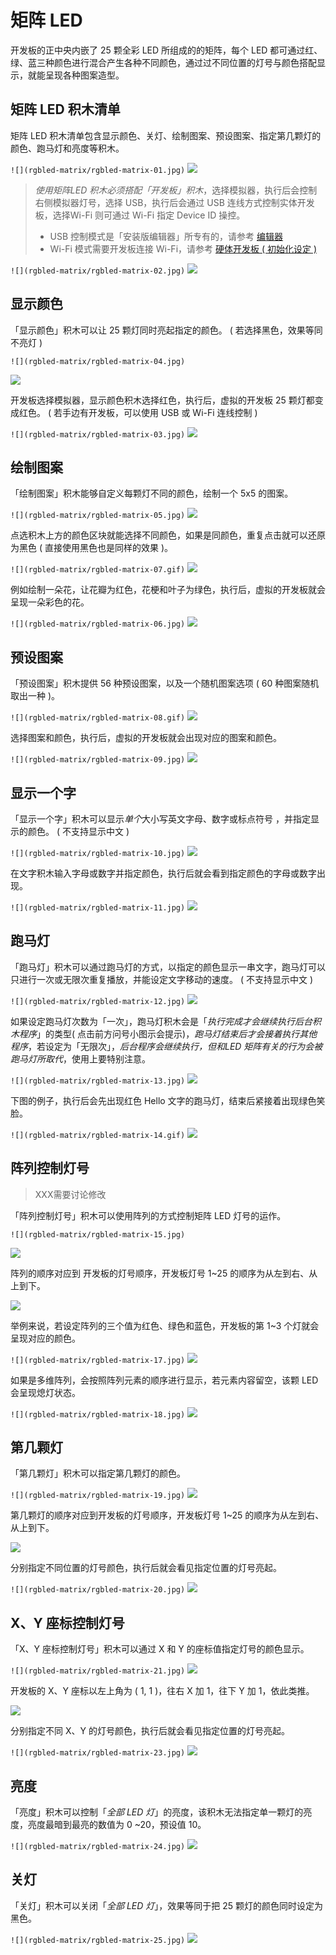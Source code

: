 # 矩阵 LED

开发板的正中央内嵌了 25 颗全彩 LED 所组成的的矩阵，每个 LED 都可通过红、绿、蓝三种颜色进行混合产生各种不同颜色，通过过不同位置的灯号与颜色搭配显示，就能呈现各种图案造型。

## 矩阵 LED 积木清单

矩阵 LED 积木清单包含显示颜色、关灯、绘制图案、预设图案、指定第几颗灯的颜色、跑马灯和亮度等积木。

```![](rgbled-matrix/rgbled-matrix-01.jpg)```
![](rgbled-matrix/upload_f63f939496f887fe4786365a69edc0fc.png)

> *使用矩阵LED 积木必须搭配「开发板」积木*，选择模拟器，执行后会控制右侧模拟器灯号，选择 USB，执行后会通过 USB 连线方式控制实体开发板，选择Wi-Fi 则可通过 Wi-Fi 指定 Device ID 操控。
> - USB 控制模式是「安装版编辑器」所专有的，请参考 [编辑器](../index.html#software)
> - Wi-Fi 模式需要开发板连接 Wi-Fi，请参考 [硬体开发板 ( 初始化设定 )](../info/setup.html)

```![](rgbled-matrix/rgbled-matrix-02.jpg)```
![](rgbled-matrix/upload_a405d0e0455fd644717101c3751df0a6.png)


## 显示颜色

「显示颜色」积木可以让 25 颗灯同时亮起指定的颜色。 ( 若选择黑色，效果等同不亮灯 )

```![](rgbled-matrix/rgbled-matrix-04.jpg)```

![](rgbled-matrix/upload_e2315998a8cfe9acedd68bec5112c70c.png)


开发板选择模拟器，显示颜色积木选择红色，执行后，虚拟的开发板 25 颗灯都变成红色。 ( 若手边有开发板，可以使用 USB 或 Wi-Fi 连线控制 )

```![](rgbled-matrix/rgbled-matrix-03.jpg)```
![](rgbled-matrix/upload_081903273b3fd8d4f529c88856192fe4.png)


## 绘制图案

「绘制图案」积木能够自定义每颗灯不同的颜色，绘制一个 5x5 的图案。

```![](rgbled-matrix/rgbled-matrix-05.jpg)```
![](rgbled-matrix/upload_c852f4d68838e6c5d0016e01560b9f9e.png)


点选积木上方的颜色区块就能选择不同颜色，如果是同颜色，重复点击就可以还原为黑色 ( 直接使用黑色也是同样的效果 )。

```![](rgbled-matrix/rgbled-matrix-07.gif)```
![](rgbled-matrix/upload_0b38e47c44fb3a3d7755e7908cea45e5.gif)


例如绘制一朵花，让花瓣为红色，花梗和叶子为绿色，执行后，虚拟的开发板就会呈现一朵彩色的花。

```![](rgbled-matrix/rgbled-matrix-06.jpg)```
![](rgbled-matrix/upload_32a049fb957b51d0cc47af0c38baf1d1.png)


## 预设图案

「预设图案」积木提供 56 种预设图案，以及一个随机图案选项 ( 60 种图案随机取出一种 )。

```![](rgbled-matrix/rgbled-matrix-08.gif)```
![](rgbled-matrix/upload_9b89853f2ac3a318d844980d02b42f0e.gif)


选择图案和颜色，执行后，虚拟的开发板就会出现对应的图案和颜色。

```![](rgbled-matrix/rgbled-matrix-09.jpg)```
![](rgbled-matrix/upload_5a1b8919a68c65b2b25529c2278016ea.png)



## 显示一个字

「显示一个字」积木可以显示*单个*大小写英文字母、数字或标点符号 ，并指定显示的颜色。 ( 不支持显示中文 )

```![](rgbled-matrix/rgbled-matrix-10.jpg)```
![](rgbled-matrix/upload_d8c17706d60bfdaddf9a1997ad2ebd62.png)


在文字积木输入字母或数字并指定颜色，执行后就会看到指定颜色的字母或数字出现。

```![](rgbled-matrix/rgbled-matrix-11.jpg)```
![](rgbled-matrix/upload_2810b8f54fbf9129c79c93a919bfa638.png)


## 跑马灯

「跑马灯」积木可以通过跑马灯的方式，以指定的颜色显示一串文字，跑马灯可以只进行一次或无限次重复播放，并能设定文字移动的速度。 ( 不支持显示中文 )

```![](rgbled-matrix/rgbled-matrix-12.jpg)```
![](rgbled-matrix/upload_879d253f34acc1b464e08ef98965e7f9.jpg)


如果设定跑马灯次数为「一次」，跑马灯积木会是「*执行完成才会继续执行后台积木程序*」的类型( 点击前方问号小图示会提示)，*跑马灯结束后才会接着执行其他程序*，若设定为「无限次」，*后台程序会继续执行，但和LED 矩阵有关的行为会被跑马灯所取代*，使用上要特别注意。

```![](rgbled-matrix/rgbled-matrix-13.jpg)```
![](rgbled-matrix/upload_7b9090bfacbbbdf3801cf8f77112c4bc.png)


下图的例子，执行后会先出现红色 Hello 文字的跑马灯，结束后紧接着出现绿色笑脸。

```![](rgbled-matrix/rgbled-matrix-14.gif)```
![](rgbled-matrix/upload_6fbc7a9ca95c10b182cce3a2b44b1952.gif)


## 阵列控制灯号
> XXX需要讨论修改

「阵列控制灯号」积木可以使用阵列的方式控制矩阵 LED 灯号的运作。

```![](rgbled-matrix/rgbled-matrix-15.jpg)```

![](rgbled-matrix/upload_a360aaa10807f6cb8c8e2facc7445288.png)


阵列的顺序对应到 开发板的灯号顺序，开发板灯号 1~25 的顺序为从左到右、从上到下。

![](rgbled-matrix/rgbled-matrix-16.jpg)

举例来说，若设定阵列的三个值为红色、绿色和蓝色，开发板的第 1~3 个灯就会呈现对应的颜色。

```![](rgbled-matrix/rgbled-matrix-17.jpg)```
![](rgbled-matrix/upload_392fba6ea5f3fbbc97935255cdfe03de.png)


如果是多维阵列，会按照阵列元素的顺序进行显示，若元素内容留空，该颗 LED 会呈现熄灯状态。

```![](rgbled-matrix/rgbled-matrix-18.jpg)```
![](rgbled-matrix/upload_249539e18180c1815e49ef8dd3e51120.png)


## 第几颗灯

「第几颗灯」积木可以指定第几颗灯的颜色。

```![](rgbled-matrix/rgbled-matrix-19.jpg)```
![](rgbled-matrix/upload_2f91b361f5363749fb2de4332e041c7b.png)


第几颗灯的顺序对应到开发板的灯号顺序，开发板灯号 1~25 的顺序为从左到右、从上到下。

![](rgbled-matrix/rgbled-matrix-16.jpg)

分别指定不同位置的灯号颜色，执行后就会看见指定位置的灯号亮起。

```![](rgbled-matrix/rgbled-matrix-20.jpg)```
![](rgbled-matrix/upload_670bd7d51c9f594273b0a4329f5a7511.png)


## X、Y 座标控制灯号

「X、Y 座标控制灯号」积木可以通过 X 和 Y 的座标值指定灯号的颜色显示。

```![](rgbled-matrix/rgbled-matrix-21.jpg)```
![](rgbled-matrix/upload_f467507ed38a3018e166a1a4d806ef7b.png)


开发板的 X、Y 座标以左上角为 ( 1, 1 )，往右 X 加 1，往下 Y 加 1，依此类推。

![](rgbled-matrix/rgbled-matrix-22.jpg)

分别指定不同 X、Y 的灯号颜色，执行后就会看见指定位置的灯号亮起。

```![](rgbled-matrix/rgbled-matrix-23.jpg)```
![](rgbled-matrix/upload_6e19592bbea111a87ba2441f6b44f05c.png)


## 亮度

「亮度」积木可以控制「*全部 LED 灯*」的亮度，该积木无法指定单一颗灯的亮度，亮度最暗到最亮的数值为 0 ~20，预设值 10。

```![](rgbled-matrix/rgbled-matrix-24.jpg)```
![](rgbled-matrix/upload_e531c3542454cd50f41475c8f89ae4f9.png)



## 关灯

「关灯」积木可以关闭「*全部 LED 灯*」，效果等同于把 25 颗灯的颜色同时设定为黑色。

```![](rgbled-matrix/rgbled-matrix-25.jpg)```
![](rgbled-matrix/upload_d8f9d8823ceebcb3763d556a5b0bb4a8.png)
